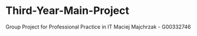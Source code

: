 # Third-Year-Main-Project
Group Project for Professional Practice in IT
Maciej Majchrzak - G00332746
